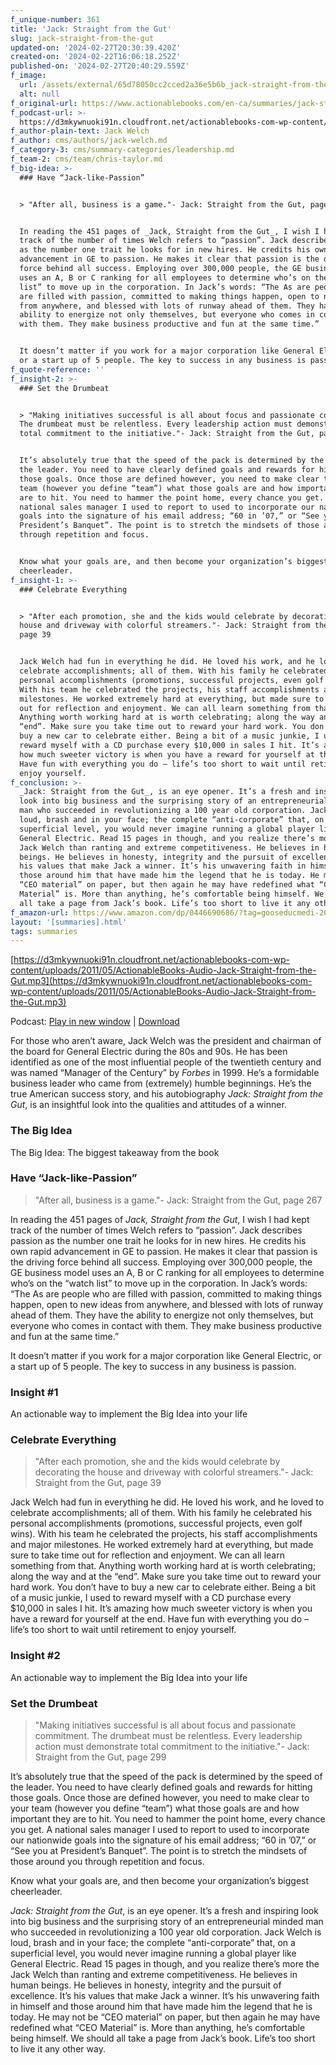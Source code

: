 ```yaml
---
f_unique-number: 361
title: 'Jack: Straight from the Gut'
slug: jack-straight-from-the-gut
updated-on: '2024-02-27T20:30:39.420Z'
created-on: '2024-02-22T16:06:18.252Z'
published-on: '2024-02-27T20:40:29.559Z'
f_image:
  url: /assets/external/65d78050cc2cced2a36e5b6b_jack-straight-from-the-gut-sm.jpeg
  alt: null
f_original-url: https://www.actionablebooks.com/en-ca/summaries/jack-straight-from-the-gut/
f_podcast-url: >-
  https://d3mkywnuoki91n.cloudfront.net/actionablebooks-com-wp-content/uploads/2011/05/ActionableBooks-Audio-Jack-Straight-from-the-Gut.mp3
f_author-plain-text: Jack Welch
f_author: cms/authors/jack-welch.md
f_category-3: cms/summary-categories/leadership.md
f_team-2: cms/team/chris-taylor.md
f_big-idea: >-
  ### Have “Jack-like-Passion”


  > "After all, business is a game."- Jack: Straight from the Gut, page 267


  In reading the 451 pages of _Jack, Straight from the Gut_, I wish I had kept
  track of the number of times Welch refers to “passion”. Jack describes passion
  as the number one trait he looks for in new hires. He credits his own rapid
  advancement in GE to passion. He makes it clear that passion is the driving
  force behind all success. Employing over 300,000 people, the GE business model
  uses an A, B or C ranking for all employees to determine who’s on the “watch
  list” to move up in the corporation. In Jack’s words: “The As are people who
  are filled with passion, committed to making things happen, open to new ideas
  from anywhere, and blessed with lots of runway ahead of them. They have the
  ability to energize not only themselves, but everyone who comes in contact
  with them. They make business productive and fun at the same time.”


  It doesn’t matter if you work for a major corporation like General Electric,
  or a start up of 5 people. The key to success in any business is passion.
f_quote-reference: ''
f_insight-2: >-
  ### Set the Drumbeat


  > "Making initiatives successful is all about focus and passionate commitment.
  The drumbeat must be relentless. Every leadership action must demonstrate
  total commitment to the initiative."- Jack: Straight from the Gut, page 299


  It’s absolutely true that the speed of the pack is determined by the speed of
  the leader. You need to have clearly defined goals and rewards for hitting
  those goals. Once those are defined however, you need to make clear to your
  team (however you define “team”) what those goals are and how important they
  are to hit. You need to hammer the point home, every chance you get. A
  national sales manager I used to report to used to incorporate our nationwide
  goals into the signature of his email address; “60 in ’07,” or “See you at
  President’s Banquet”. The point is to stretch the mindsets of those around you
  through repetition and focus.


  Know what your goals are, and then become your organization’s biggest
  cheerleader.
f_insight-1: >-
  ### Celebrate Everything


  > "After each promotion, she and the kids would celebrate by decorating the
  house and driveway with colorful streamers."- Jack: Straight from the Gut,
  page 39


  Jack Welch had fun in everything he did. He loved his work, and he loved to
  celebrate accomplishments; all of them. With his family he celebrated his
  personal accomplishments (promotions, successful projects, even golf wins).
  With his team he celebrated the projects, his staff accomplishments and major
  milestones. He worked extremely hard at everything, but made sure to take time
  out for reflection and enjoyment. We can all learn something from that.
  Anything worth working hard at is worth celebrating; along the way and at the
  “end”. Make sure you take time out to reward your hard work. You don’t have to
  buy a new car to celebrate either. Being a bit of a music junkie, I used to
  reward myself with a CD purchase every $10,000 in sales I hit. It’s amazing
  how much sweeter victory is when you have a reward for yourself at the end.
  Have fun with everything you do – life’s too short to wait until retirement to
  enjoy yourself.
f_conclusion: >-
  _Jack: Straight from the Gut_, is an eye opener. It’s a fresh and inspiring
  look into big business and the surprising story of an entrepreneurial minded
  man who succeeded in revolutionizing a 100 year old corporation. Jack Welch is
  loud, brash and in your face; the complete “anti-corporate” that, on a
  superficial level, you would never imagine running a global player like
  General Electric. Read 15 pages in though, and you realize there’s more the
  Jack Welch than ranting and extreme competitiveness. He believes in human
  beings. He believes in honesty, integrity and the pursuit of excellence. It’s
  his values that make Jack a winner. It’s his unwavering faith in himself and
  those around him that have made him the legend that he is today. He may not be
  “CEO material” on paper, but then again he may have redefined what “CEO
  Material” is. More than anything, he’s comfortable being himself. We should
  all take a page from Jack’s book. Life’s too short to live it any other way.
f_amazon-url: https://www.amazon.com/dp/0446690686/?tag=gooseducmedi-20
layout: '[summaries].html'
tags: summaries
---
```


[https://d3mkywnuoki91n.cloudfront.net/actionablebooks-com-wp-content/uploads/2011/05/ActionableBooks-Audio-Jack-Straight-from-the-Gut.mp3](https://d3mkywnuoki91n.cloudfront.net/actionablebooks-com-wp-content/uploads/2011/05/ActionableBooks-Audio-Jack-Straight-from-the-Gut.mp3)

Podcast: [Play in new window](https://d3mkywnuoki91n.cloudfront.net/actionablebooks-com-wp-content/uploads/2011/05/ActionableBooks-Audio-Jack-Straight-from-the-Gut.mp3) | [Download](https://d3mkywnuoki91n.cloudfront.net/actionablebooks-com-wp-content/uploads/2011/05/ActionableBooks-Audio-Jack-Straight-from-the-Gut.mp3)

For those who aren’t aware, Jack Welch was the president and chairman of the board for General Electric during the 80s and 90s. He has been identified as one of the most influential people of the twentieth century and was named “Manager of the Century” by _Forbes_ in 1999. He’s a formidable business leader who came from (extremely) humble beginnings. He’s the true American success story, and his autobiography _Jack: Straight from the Gut_, is an insightful look into the qualities and attitudes of a winner.

### The Big Idea

The Big Idea: The biggest takeaway from the book

### Have “Jack-like-Passion”

> "After all, business is a game."- Jack: Straight from the Gut, page 267

In reading the 451 pages of _Jack, Straight from the Gut_, I wish I had kept track of the number of times Welch refers to “passion”. Jack describes passion as the number one trait he looks for in new hires. He credits his own rapid advancement in GE to passion. He makes it clear that passion is the driving force behind all success. Employing over 300,000 people, the GE business model uses an A, B or C ranking for all employees to determine who’s on the “watch list” to move up in the corporation. In Jack’s words: “The As are people who are filled with passion, committed to making things happen, open to new ideas from anywhere, and blessed with lots of runway ahead of them. They have the ability to energize not only themselves, but everyone who comes in contact with them. They make business productive and fun at the same time.”

It doesn’t matter if you work for a major corporation like General Electric, or a start up of 5 people. The key to success in any business is passion.

### Insight #1

An actionable way to implement the Big Idea into your life

### Celebrate Everything

> "After each promotion, she and the kids would celebrate by decorating the house and driveway with colorful streamers."- Jack: Straight from the Gut, page 39

Jack Welch had fun in everything he did. He loved his work, and he loved to celebrate accomplishments; all of them. With his family he celebrated his personal accomplishments (promotions, successful projects, even golf wins). With his team he celebrated the projects, his staff accomplishments and major milestones. He worked extremely hard at everything, but made sure to take time out for reflection and enjoyment. We can all learn something from that. Anything worth working hard at is worth celebrating; along the way and at the “end”. Make sure you take time out to reward your hard work. You don’t have to buy a new car to celebrate either. Being a bit of a music junkie, I used to reward myself with a CD purchase every $10,000 in sales I hit. It’s amazing how much sweeter victory is when you have a reward for yourself at the end. Have fun with everything you do – life’s too short to wait until retirement to enjoy yourself.

### Insight #2

An actionable way to implement the Big Idea into your life

### Set the Drumbeat

> "Making initiatives successful is all about focus and passionate commitment. The drumbeat must be relentless. Every leadership action must demonstrate total commitment to the initiative."- Jack: Straight from the Gut, page 299

It’s absolutely true that the speed of the pack is determined by the speed of the leader. You need to have clearly defined goals and rewards for hitting those goals. Once those are defined however, you need to make clear to your team (however you define “team”) what those goals are and how important they are to hit. You need to hammer the point home, every chance you get. A national sales manager I used to report to used to incorporate our nationwide goals into the signature of his email address; “60 in ’07,” or “See you at President’s Banquet”. The point is to stretch the mindsets of those around you through repetition and focus.

Know what your goals are, and then become your organization’s biggest cheerleader.

_Jack: Straight from the Gut_, is an eye opener. It’s a fresh and inspiring look into big business and the surprising story of an entrepreneurial minded man who succeeded in revolutionizing a 100 year old corporation. Jack Welch is loud, brash and in your face; the complete “anti-corporate” that, on a superficial level, you would never imagine running a global player like General Electric. Read 15 pages in though, and you realize there’s more the Jack Welch than ranting and extreme competitiveness. He believes in human beings. He believes in honesty, integrity and the pursuit of excellence. It’s his values that make Jack a winner. It’s his unwavering faith in himself and those around him that have made him the legend that he is today. He may not be “CEO material” on paper, but then again he may have redefined what “CEO Material” is. More than anything, he’s comfortable being himself. We should all take a page from Jack’s book. Life’s too short to live it any other way.
